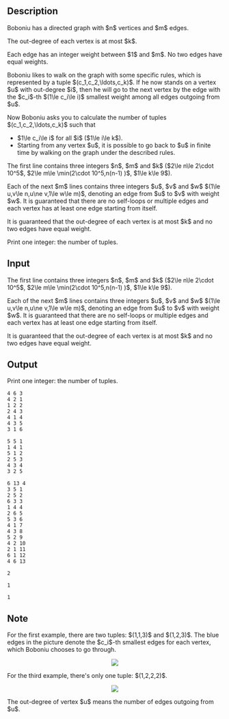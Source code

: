 ## Description

<div><p>Boboniu has a <span class="tex-font-style-bf">directed</span> graph with $n$ vertices and $m$ edges.</p><p>The out-degree of each vertex is at most $k$.</p><p>Each edge has an integer weight between $1$ and $m$. No two edges have equal weights.</p><p>Boboniu likes to walk on the graph with some specific rules, which is represented by a tuple $(c_1,c_2,\ldots,c_k)$. If he now stands on a vertex $u$ with out-degree $i$, then he will go to the next vertex by the edge with the $c_i$-th $(1\le c_i\le i)$ smallest weight among all edges outgoing from $u$.</p><p>Now Boboniu asks you to calculate the number of tuples $(c_1,c_2,\ldots,c_k)$ such that</p><ul> <li> $1\le c_i\le i$ for all $i$ ($1\le i\le k$). </li><li> Starting from any vertex $u$, it is possible to go back to $u$ in finite time by walking on the graph under the described rules. </li></ul></div><div class="input-specification"><p>The first line contains three integers $n$, $m$ and $k$ ($2\le n\le 2\cdot 10^5$, $2\le m\le \min(2\cdot 10^5,n(n-1) )$, $1\le k\le 9$).</p><p>Each of the next $m$ lines contains three integers $u$, $v$ and $w$ $(1\le u,v\le n,u\ne v,1\le w\le m)$, denoting an edge from $u$ to $v$ with weight $w$. It is guaranteed that there are no self-loops or multiple edges and each vertex has at least one edge starting from itself.</p><p>It is guaranteed that the out-degree of each vertex is at most $k$ and no two edges have equal weight.</p></div><div class="output-specification"><p>Print one integer: the number of tuples.</p></div>

## Input

<p>The first line contains three integers $n$, $m$ and $k$ ($2\le n\le 2\cdot 10^5$, $2\le m\le \min(2\cdot 10^5,n(n-1) )$, $1\le k\le 9$).</p><p>Each of the next $m$ lines contains three integers $u$, $v$ and $w$ $(1\le u,v\le n,u\ne v,1\le w\le m)$, denoting an edge from $u$ to $v$ with weight $w$. It is guaranteed that there are no self-loops or multiple edges and each vertex has at least one edge starting from itself.</p><p>It is guaranteed that the out-degree of each vertex is at most $k$ and no two edges have equal weight.</p>

## Output

<p>Print one integer: the number of tuples.</p>





```input1
4 6 3
4 2 1
1 2 2
2 4 3
4 1 4
4 3 5
3 1 6
```




```input2
5 5 1
1 4 1
5 1 2
2 5 3
4 3 4
3 2 5
```




```input3
6 13 4
3 5 1
2 5 2
6 3 3
1 4 4
2 6 5
5 3 6
4 1 7
4 3 8
5 2 9
4 2 10
2 1 11
6 1 12
4 6 13
```




```output1
2
```




```output2
1
```




```output3
1
```



## Note

<p>For the first example, there are two tuples: $(1,1,3)$ and $(1,2,3)$. The blue edges in the picture denote the $c_i$-th smallest edges for each vertex, which Boboniu chooses to go through.</p><center> <img class="tex-graphics" src="file://C7v6qf7c.png" style="max-width: 100.0%;max-height: 100.0%;"> </center><p>For the third example, there's only one tuple: $(1,2,2,2)$.</p><center> <img class="tex-graphics" src="file://x2RYsueo.png" style="max-width: 100.0%;max-height: 100.0%;"> </center><p>The <span class="tex-font-style-it">out-degree</span> of vertex $u$ means the number of edges outgoing from $u$.</p>
